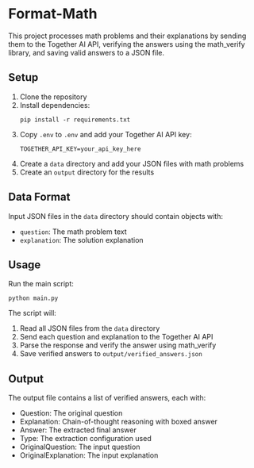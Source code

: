 # Format-Math

This project processes math problems and their explanations by sending them to the Together AI API, 
verifying the answers using the math_verify library, and saving valid answers to a JSON file.

## Setup

1. Clone the repository
2. Install dependencies:
   ```
   pip install -r requirements.txt
   ```
3. Copy `.env` to `.env` and add your Together AI API key:
   ```
   TOGETHER_API_KEY=your_api_key_here
   ```
4. Create a `data` directory and add your JSON files with math problems
5. Create an `output` directory for the results

## Data Format

Input JSON files in the `data` directory should contain objects with:
- `question`: The math problem text
- `explanation`: The solution explanation

## Usage

Run the main script:

```
python main.py
```

The script will:
1. Read all JSON files from the `data` directory
2. Send each question and explanation to the Together AI API
3. Parse the response and verify the answer using math_verify
4. Save verified answers to `output/verified_answers.json`

## Output

The output file contains a list of verified answers, each with:
- Question: The original question
- Explanation: Chain-of-thought reasoning with boxed answer
- Answer: The extracted final answer
- Type: The extraction configuration used
- OriginalQuestion: The input question
- OriginalExplanation: The input explanation
